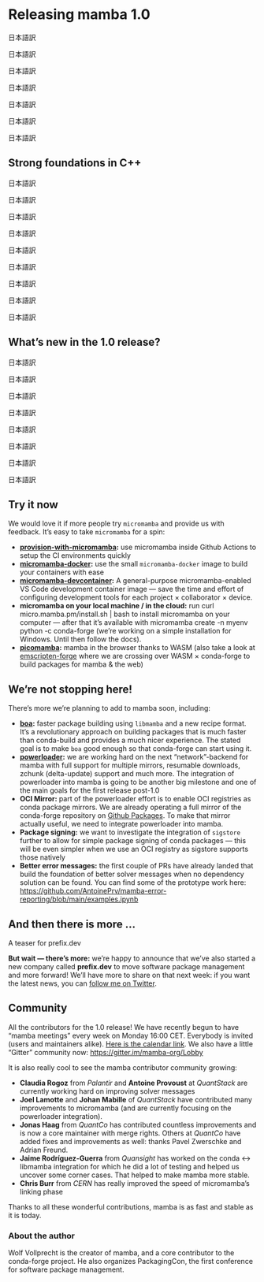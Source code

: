 # Releasing mamba 1.0

<!-- The mamba package manager has been in the works for 3 years. -->
日本語訳
<!-- Starting from the simple idea whether it’s possible to make conda faster to a proper, standalone package management tool that is used by the largest distributions in the conda & mamba ecosystem (conda-forge and bioconda). -->
日本語訳
<!-- Today we are proud to announce that mamba is mature enough for a 1.0 release. -->
日本語訳
<!-- When we started the development of the mamba package manager, the conda-forge repository was already experiencing a major growth in the number of available package versions, and the existing “conda” package manager was unbearably slow for certain tasks. -->
日本語訳
<!-- I was fuelled by the idea of publishing many robotics-related packages on conda-forge (specifically the [ROS stack](https://github.com/robostack/ros-humble)), but I realized that it would be difficult with the slowness of conda. -->
日本語訳
<!-- Thankfully we tried to use the `libsolv` library to resolve package dependencies faster, and with a lot of support from the `libsolv` maintainers got an initial prototype pretty quickly! -->
日本語訳

<!-- Today, mamba is widely adopted by users across the PyData world and beyond, in CI systems or for quick deployments to the cloud (for example in the Jupyter/MyBinder projects). -->
日本語訳

## Strong foundations in C++

<!-- Early on I decided to use C++ for the implementation of the critical parts of a speedy package management experience: -->
日本語訳
<!-- C++ gives us a nice high-level interface (exposed in `libmamba`) and simple access to low-level C libraries ( `libsolv`, `libarchive` and `libcurl` are the main dependencies of mamba), and also — given that it is a compiled language — offers high performance for all operations. -->
日本語訳

<!-- Instead of making mamba a monolithic project, we decided to split it in smaller packages/parts for better flexibility and integration in downstream projects. -->
日本語訳
<!-- `libmamba` is a standalone library for all basic features related to package mamagement. -->
日本語訳
<!-- Thanks to `pybind11`, it provides really nice and easy-to-use Python bindings through `libmambapy` . -->
日本語訳
<!-- mamba simply builds on top of `libmambapy` and adds the CLI interface. -->
日本語訳

<!-- We’re proud to say that one of the first serious users of `libmambapy` is the *conda* project; -->
日本語訳
<!-- they are integrating with it to provide the same speedy package resolving experience from `mamba` in `conda`! -->
日本語訳
<!-- We are looking forward to more use cases for `libmamba` & `libmambapy` in the future! -->
日本語訳

## What’s new in the 1.0 release?

<!-- Most of our activity is currently focused on improving the `micromamba` experience. -->
日本語訳
<!-- `micromamba` is an evolution of `mamba` that does not rely on Python or conda. -->
日本語訳
<!-- It comes as a single binary which makes installation and *boot-strapping* very easy, and doesn’t require a base environment or a *miniconda/miniforge* installation. -->
日本語訳

<!-- It also has a largely conda-compatible CLI (with some small deviations). -->
日本語訳

<!-- The 1.0 release comes with improved shell scripts with autocompletion available in PowerShell, xonsh, fish, bash and zsh. -->
日本語訳
<!-- Micromamba now also has a “shell” subcommand to enter a sub-shell without having to modify the system (just run `micromamba shell -n someenv`). -->
日本語訳
<!-- And finally for the future, micromamba can now update itself with the `micromamba self-update` command. -->
日本語訳

<!-- You can find [the full changelog here](https://github.com/mamba-org/mamba/releases/tag/2022.11.01). -->
日本語訳

## Try it now
We would love it if more people try `micromamba` and provide us with feedback. It’s easy to take `micromamba` for a spin:

- **[provision-with-micromamba](https://github.com/mamba-org/provision-with-micromamba):** use micromamba inside Github Actions to setup the CI environments quickly
- **[micromamba-docker](https://github.com/mamba-org/micromamba-docker):** use the small `micromamba-docker` image to build your containers with ease
- **[micromamba-devcontainer](https://github.com/mamba-org/micromamba-devcontainer):** A general-purpose micromamba-enabled VS Code development container image — save the time and effort of configuring development tools for each project × collaborator × device.
- **micromamba on your local machine / in the cloud:** run curl micro.mamba.pm/install.sh | bash to install micromamba on your computer — after that it’s available with micromamba create -n myenv python -c conda-forge (we’re working on a simple installation for Windows. Until then follow the docs).
- **[picomamba](https://github.com/mamba-org/picomamba):** mamba in the browser thanks to WASM (also take a look at [emscripten-forge](http://github.com/emscripten-forge/recipes) where we are crossing over WASM × conda-forge to build packages for mamba & the web)

## We’re not stopping here!
There’s more we’re planning to add to mamba soon, including:

- **[boa](https://github.com/mamba-org/boa):** faster package building using `libmamba` and a new recipe format. It’s a revolutionary approach on building packages that is much faster than conda-build and provides a much nicer experience. The stated goal is to make `boa` good enough so that conda-forge can start using it.
- **[powerloader](https://github.com/mamba-org/powerloader):** we are working hard on the next “network”-backend for mamba with full support for multiple mirrors, resumable downloads, zchunk (delta-update) support and much more. The integration of powerloader into mamba is going to be another big milestone and one of the main goals for the first release post-1.0
- **OCI Mirror:** part of the powerloader effort is to enable OCI registries as conda package mirrors. We are already operating a full mirror of the conda-forge repository on [Github Packages](https://github.com/orgs/channel-mirrors/packages). To make that mirror actually useful, we need to integrate powerloader into mamba.
- **Package signing:** we want to investigate the integration of `sigstore` further to allow for simple package signing of conda packages — this will be even simpler when we use an OCI registry as sigstore supports those natively
- **Better error messages:** the first couple of PRs have already landed that build the foundation of better solver messages when no dependency solution can be found. You can find some of the prototype work here: https://github.com/AntoinePrv/mamba-error-reporting/blob/main/examples.ipynb

## And then there is more …
A teaser for prefix.dev

**But wait — there’s more:** we’re happy to announce that we’ve also started a new company called **prefix.dev** to move software package management and more forward!
We’ll have more to share on that next week: if you want the latest news, you can [follow me on Twitter](https://twitter.com/wuoulf).

## Community

All the contributors for the 1.0 release!
We have recently begun to have “mamba meetings” every week on Monday 16:00 CET.
Everybody is invited (users and maintainers alike).
[Here is the calendar link](https://calendar.google.com/calendar/u/0?cid=YWIzanJmcGVkZTBrcTB1YnNyb2U4MmNkMDBAZ3JvdXAuY2FsZW5kYXIuZ29vZ2xlLmNvbQ).
We also have a little “Gitter” community now: https://gitter.im/mamba-org/Lobby

It is also really cool to see the mamba contributor community growing:

- **Claudia Rogoz** from *Palantir* and **Antoine Provoust** at *QuantStack* are currently working hard on improving solver messages
- **Joel Lamotte** and **Johan Mabille** of *QuantStack* have contributed many improvements to micromamba (and are currently focusing on the powerloader integration).
- **Jonas Haag** from *QuantCo* has contributed countless improvements and is now a core maintainer with merge rights. Others at *QuantCo* have added fixes and improvements as well: thanks Pavel Zwerschke and Adrian Freund.
- **Jaime Rodríguez-Guerra** from *Quansight* has worked on the conda ↔ libmamba integration for which he did a lot of testing and helped us uncover some corner cases. That helped to make mamba more stable.
- **Chris Burr** from *CERN* has really improved the speed of micromamba’s linking phase

Thanks to all these wonderful contributions, mamba is as fast and stable as it is today.

### About the author


Wolf Vollprecht is the creator of mamba, and a core contributor to the conda-forge project. He also organizes PackagingCon, the first conference for software package management.

